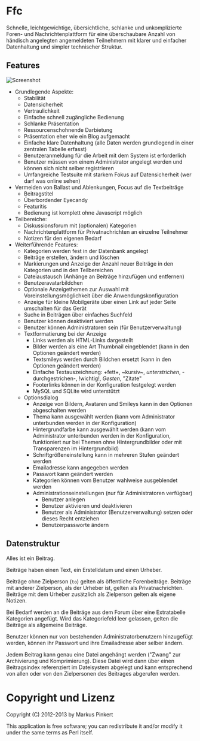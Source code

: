 Ffc
===

Schnelle, leichtgewichtige, übersichtliche, schlanke und 
unkomplizierte Foren- und Nachrichtenplattform für eine 
überschaubare Anzahl von händisch angelegten angemeldeten 
Teilnehmern mit klarer und einfacher Datenhaltung und 
simpler technischer Struktur.  

Features
--------

![Screenshot](https://raw.github.com/4FriendsForum/Ffc/master/doc/Screenshot.png)

* Grundlegende Aspekte:
  * Stabilität
  * Datensicherheit
  * Vertraulichkeit
  * Einfache schnell zugängliche Bedienung
  * Schlanke Präsentation
  * Ressourcenschohnende Darbietung
  * Präsentation eher wie ein Blog aufgemacht
  * Einfache klare Datenhaltung (alle Daten werden grundlegend in einer zentralen Tabelle erfasst)
  * Benutzeranmeldung für die Arbeit mit dem System ist erforderlich
  * Benutzer müssen von einem Administrator angelegt werden und können sich nicht selber registrieren
  * Umfangreiche Testsuite mit starkem Fokus auf Datensicherheit (wer darf was online sehen)
* Vermeiden von Ballast und Ablenkungen, Focus auf die Textbeiträge
  * Beitragstitel
  * Überbordender Eyecandy
  * Featuritis
  * Bedienung ist komplett ohne Javascript möglich
* Teilbereiche:
  * Diskussionsforum mit (optionalen) Kategorien
  * Nachrichtenplattform für Privatnachrichten an einzelne Teilnehmer
  * Notizen für den eigenen Bedarf
* Weiterführende Features:
  * Kategorien werden fest in der Datenbank angelegt
  * Beiträge erstellen, ändern und löschen
  * Markierungen und Anzeige der Anzahl neuer Beiträge in den Kategorien und in den Teilbereichen
  * Dateiaustausch (Anhänge an Beiträge hinzufügen und entfernen)
  * Benutzeravatarbildchen
  * Optionale Anzeigethemen zur Auswahl mit Voreinstellungsmöglichkeit über die Anwendungskonfiguration
  * Anzeige für kleine Mobilgeräte über einen Link auf jeder Seite umschalten für das Gerät
  * Suche in Beiträgen über einfaches Suchfeld
  * Benutzer können deaktiviert werden
  * Benutzer können Administratoren sein (für Benutzerverwaltung)
  * Textformatierung bei der Anzeige
    * Links werden als HTML-Links dargestellt
    * Bilder werden als eine Art Thumbnail eingeblendet (kann in den Optionen geändert werden)
    * Textsmileys werden durch Bildchen ersetzt (kann in den Optionen geändert werden)
    * Einfache Textauszeichnung: +fett+, ~kursiv~, _unterstrichen_, -durchgestrichen-, !wichtig!, *Gesten*, "Zitate"
    * Footerlinks können in der Konfiguration festgelegt werden
    * MySQL und SQLite wird unterstützt
  * Optionsdialog
    * Anzeige von Bildern, Avataren und Smileys kann in den Optionen abgeschalten werden
    * Thema kann ausgewählt werden (kann vom Administrator unterbunden werden in der Konfiguration)
    * Hintergrundfarbe kann ausgewählt werden (kann vom Administrator unterbunden werden in der Konfiguration, funktioniert nur bei Themen ohne Hintergrundbilder oder mit Transparenzen im Hintergrundbild)
    * Schriftgrößeneinstellung kann in mehreren Stufen geändert werden
    * Emailadresse kann angegeben werden
    * Passwort kann geändert werden
    * Kategorien können vom Benutzer wahlweise ausgeblendet werden
    * Administrationseinstellungen (nur für Administratoren verfügbar)
      * Benutzer anlegen
      * Benutzer aktivieren und deaktivieren
      * Benutzer als Administrator (Benutzerverwaltung) setzen oder dieses Recht entziehen
      * Benutzerpassworte ändern

Datenstruktur
-------------

Alles ist ein Beitrag.

Beiträge haben einen Text, ein Erstelldatum und einen Urheber.

Beiträge ohne Zielperson (```to```) gelten als öffentliche Forenbeiträge.
Beiträge mit anderer Zielperson, als der Urheber ist, gelten als 
Privatnachrichten. Beiträge mit dem Urheber zusätzlich als Zielperson
gelten als eigene Notizen.

Bei Bedarf werden an die Beiträge aus dem Forum über eine Extratabelle
Kategorien angefügt. Wird das Kategoriefeld leer gelassen, gelten die
Beiträge als allgemeine Beiträge.

Benutzer können nur von bestehenden Administratorbenutzern hinzugefügt
werden, können ihr Passwort und ihre Emailadresse aber selber ändern.

Jedem Beitrag kann genau eine Datei angehängt werden ("Zwang" zur 
Archivierung und Komprimierung). Diese Datei wird dann über einen
Beitragsindex referenziert im Dateisystem abgelegt und kann entsprechend
von allen oder von den Zielpersonen des Beitrages abgerufen werden.

Copyright und Lizenz
====================

Copyright (C) 2012-2013 by Markus Pinkert

This application is free software; you can redistribute it and/or modify it under the same terms as Perl itself.

